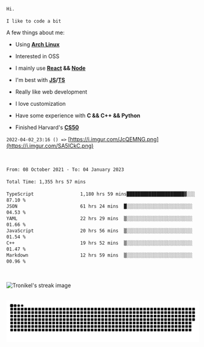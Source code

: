 ```
Hi.

I like to code a bit
```

A few things about me:

-   Using **[Arch Linux](https://archlinux.org/)**

-   Interested in OSS

-   I mainly use **[React](https://reactjs.org/) && [Node](https://nodejs.org/en/)**

-   I'm best with **[JS](https://www.javascript.com/)/[TS](https://www.typescriptlang.org/)**

-   Really like web development

-   I love customization

-   Have some experience with **C && C++ && Python**

-   Finished Harvard's **[CS50](https://cs50.harvard.edu)**

`2022-04-02_23:16 () =>` [https://i.imgur.com/JcQEMNG.png](https://i.imgur.com/SA5ICkC.png)

<br>

<!--START_SECTION:waka-->

```text
From: 08 October 2021 - To: 04 January 2023

Total Time: 1,355 hrs 57 mins

TypeScript                 1,180 hrs 59 mins█████████████████████▓░░░   87.10 %
JSON                       61 hrs 24 mins  █░░░░░░░░░░░░░░░░░░░░░░░░   04.53 %
YAML                       22 hrs 29 mins  ▒░░░░░░░░░░░░░░░░░░░░░░░░   01.66 %
JavaScript                 20 hrs 56 mins  ▒░░░░░░░░░░░░░░░░░░░░░░░░   01.54 %
C++                        19 hrs 52 mins  ▒░░░░░░░░░░░░░░░░░░░░░░░░   01.47 %
Markdown                   12 hrs 59 mins  ▒░░░░░░░░░░░░░░░░░░░░░░░░   00.96 %
```

<!--END_SECTION:waka-->

<br>

<p><img align="center" src="https://github-readme-streak-stats.herokuapp.com/?user=Tronikelis&theme=dark" alt="Tronikel's streak image" /></p>

<br>

<img title="" src="https://raw.githubusercontent.com/Tronikelis/Tronikelis/output/github-contribution-grid-snake.svg" alt="very cool snake thingey" data-align="left">

